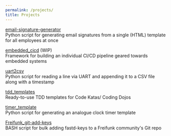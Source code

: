 ```yaml
---
permalink: /projects/
title: Projects
---
```


[email-signature-generator](https://github.com/makomi/email-signature-generator)  
Python script for generating email signatures from a single (HTML) template for all employees at once

[embedded_cicd](https://github.com/makomi/embedded_cicd) (WIP)  
Framework for building an individual CI/CD pipeline geared towards embedded systems

[uart2csv](https://github.com/makomi/uart2csv)  
Python script for reading a line via UART and appending it to a CSV file along with a timestamp

[tdd_templates](https://github.com/makomi/tdd_templates)  
Ready-to-use TDD templates for Code Katas/ Coding Dojos

[timer_template](https://github.com/makomi/timer_template)  
Python script for generating an analogue clock timer template

[Freifunk_git-add-keys](https://github.com/makomi/Freifunk_git-add-keys)  
BASH script for bulk adding fastd-keys to a Freifunk community's Git repo

